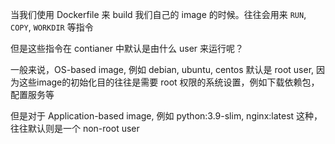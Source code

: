 当我们使用 Dockerfile 来 build 我们自己的 image 的时候。往往会用来 `RUN`, `COPY`, `WORKDIR` 等指令

但是这些指令在 contianer 中默认是由什么 user 来运行呢？

一般来说，OS-based image, 例如 debian, ubuntu, centos 默认是 root user, 因为这些image的初始化目的往往是需要 root 权限的系统设置，例如下载依赖包，配置服务等

但是对于 Application-based image, 例如 python:3.9-slim, nginx:latest 这种，往往默认则是一个 non-root user